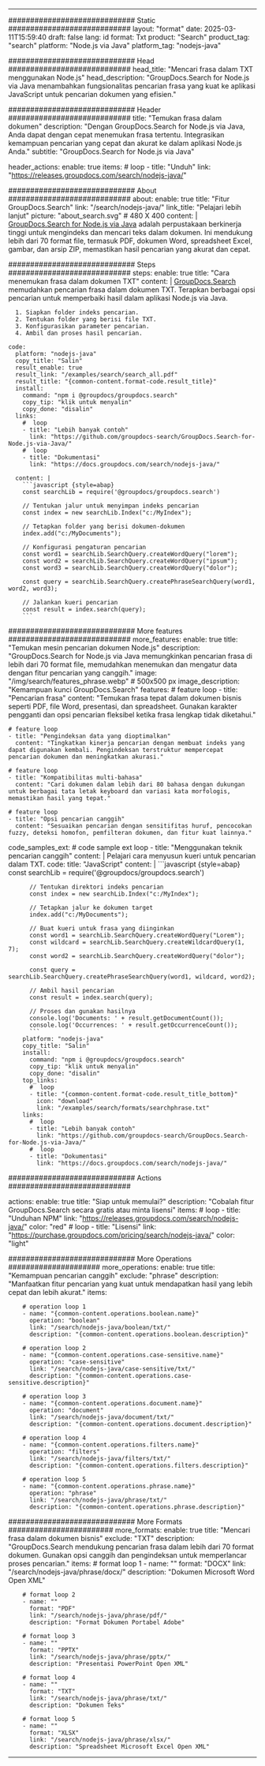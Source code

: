 
---
############################# Static ############################
layout: "format"
date:  2025-03-11T15:59:40
draft: false
lang: id
format: Txt
product: "Search"
product_tag: "search"
platform: "Node.js via Java"
platform_tag: "nodejs-java"

############################# Head ############################
head_title: "Mencari frasa dalam TXT menggunakan Node.js"
head_description: "GroupDocs.Search for Node.js via Java menambahkan fungsionalitas pencarian frasa yang kuat ke aplikasi JavaScript untuk pencarian dokumen yang efisien."

############################# Header ############################
title: "Temukan frasa dalam dokumen" 
description: "Dengan GroupDocs.Search for Node.js via Java, Anda dapat dengan cepat menemukan frasa tertentu. Integrasikan kemampuan pencarian yang cepat dan akurat ke dalam aplikasi Node.js Anda."
subtitle: "GroupDocs.Search for Node.js via Java" 

header_actions:
  enable: true
  items:
    #  loop
    - title: "Unduh"
      link: "https://releases.groupdocs.com/search/nodejs-java/"
      
############################# About ############################
about:
    enable: true
    title: "Fitur GroupDocs.Search"
    link: "/search/nodejs-java/"
    link_title: "Pelajari lebih lanjut"
    picture: "about_search.svg" # 480 X 400
    content: |
       [GroupDocs.Search for Node.js via Java](/search/nodejs-java/) adalah perpustakaan berkinerja tinggi untuk mengindeks dan mencari teks dalam dokumen. Ini mendukung lebih dari 70 format file, termasuk PDF, dokumen Word, spreadsheet Excel, gambar, dan arsip ZIP, memastikan hasil pencarian yang akurat dan cepat.

############################# Steps ############################
steps:
    enable: true
    title: "Cara menemukan frasa dalam dokumen TXT"
    content: |
      [GroupDocs.Search](/search/nodejs-java/) memudahkan pencarian frasa dalam dokumen TXT. Terapkan berbagai opsi pencarian untuk memperbaiki hasil dalam aplikasi Node.js via Java.
      
      1. Siapkan folder indeks pencarian.
      2. Tentukan folder yang berisi file TXT.
      3. Konfigurasikan parameter pencarian.
      4. Ambil dan proses hasil pencarian.
   
    code:
      platform: "nodejs-java"
      copy_title: "Salin"
      result_enable: true
      result_link: "/examples/search/search_all.pdf"
      result_title: "{common-content.format-code.result_title}"
      install:
        command: "npm i @groupdocs/groupdocs.search"
        copy_tip: "klik untuk menyalin"
        copy_done: "disalin"
      links:
        #  loop
        - title: "Lebih banyak contoh"
          link: "https://github.com/groupdocs-search/GroupDocs.Search-for-Node.js-via-Java/"
        #  loop
        - title: "Dokumentasi"
          link: "https://docs.groupdocs.com/search/nodejs-java/"
          
      content: |
        ```javascript {style=abap}
        const searchLib = require('@groupdocs/groupdocs.search')

        // Tentukan jalur untuk menyimpan indeks pencarian
        const index = new searchLib.Index("c:/MyIndex");

        // Tetapkan folder yang berisi dokumen-dokumen
        index.add("c:/MyDocuments");

        // Konfigurasi pengaturan pencarian
        const word1 = searchLib.SearchQuery.createWordQuery("lorem");
        const word2 = searchLib.SearchQuery.createWordQuery("ipsum");
        const word3 = searchLib.SearchQuery.createWordQuery("dolor");

        const query = searchLib.SearchQuery.createPhraseSearchQuery(word1, word2, word3);

        // Jalankan kueri pencarian
        const result = index.search(query);
        ```            

############################# More features ############################
more_features:
  enable: true
  title: "Temukan mesin pencarian dokumen Node.js"
  description: "GroupDocs.Search for Node.js via Java memungkinkan pencarian frasa di lebih dari 70 format file, memudahkan menemukan dan mengatur data dengan fitur pencarian yang canggih."
  image: "/img/search/features_phrase.webp" # 500x500 px
  image_description: "Kemampuan kunci GroupDocs.Search"
  features:
    # feature loop
    - title: "Pencarian frasa"
      content: "Temukan frasa tepat dalam dokumen bisnis seperti PDF, file Word, presentasi, dan spreadsheet. Gunakan karakter pengganti dan opsi pencarian fleksibel ketika frasa lengkap tidak diketahui."

    # feature loop
    - title: "Pengindeksan data yang dioptimalkan"
      content: "Tingkatkan kinerja pencarian dengan membuat indeks yang dapat digunakan kembali. Pengindeksan terstruktur mempercepat pencarian dokumen dan meningkatkan akurasi."

    # feature loop
    - title: "Kompatibilitas multi-bahasa"
      content: "Cari dokumen dalam lebih dari 80 bahasa dengan dukungan untuk berbagai tata letak keyboard dan variasi kata morfologis, memastikan hasil yang tepat."

    # feature loop
    - title: "Opsi pencarian canggih"
      content: "Sesuaikan pencarian dengan sensitifitas huruf, pencocokan fuzzy, deteksi homofon, pemfilteran dokumen, dan fitur kuat lainnya."
      
  code_samples_ext:
    # code sample ext loop
    - title: "Menggunakan teknik pencarian canggih"
      content: |
        Pelajari cara menyusun kueri untuk pencarian dalam TXT.
      code:
        title: "JavaScript"
        content: |
          ```javascript {style=abap}
          const searchLib = require('@groupdocs/groupdocs.search')
          
          // Tentukan direktori indeks pencarian
          const index = new searchLib.Index("c:/MyIndex");
              
          // Tetapkan jalur ke dokumen target
          index.add("c:/MyDocuments");

          // Buat kueri untuk frasa yang diinginkan
          const word1 = searchLib.SearchQuery.createWordQuery("Lorem");
          const wildcard = searchLib.SearchQuery.createWildcardQuery(1, 7);
          const word2 = searchLib.SearchQuery.createWordQuery("dolor");

          const query = searchLib.SearchQuery.createPhraseSearchQuery(word1, wildcard, word2);

          // Ambil hasil pencarian
          const result = index.search(query);
          
          // Proses dan gunakan hasilnya
          console.log('Documents: ' + result.getDocumentCount());
          console.log('Occurrences: ' + result.getOccurrenceCount());
          ```
        platform: "nodejs-java"
        copy_title: "Salin"
        install:
          command: "npm i @groupdocs/groupdocs.search"
          copy_tip: "klik untuk menyalin"
          copy_done: "disalin"
        top_links:
          #  loop
          - title: "{common-content.format-code.result_title_bottom}"
            icon: "download"
            link: "/examples/search/formats/searchphrase.txt"
        links:
          #  loop
          - title: "Lebih banyak contoh"
            link: "https://github.com/groupdocs-search/GroupDocs.Search-for-Node.js-via-Java/"
          #  loop
          - title: "Dokumentasi"
            link: "https://docs.groupdocs.com/search/nodejs-java/"
            

            


############################# Actions ############################

actions:
  enable: true
  title: "Siap untuk memulai?"
  description: "Cobalah fitur GroupDocs.Search secara gratis atau minta lisensi"
  items:
    #  loop
    - title: "Unduhan NPM"
      link: "https://releases.groupdocs.com/search/nodejs-java/"
      color: "red"
        #  loop
    - title: "Lisensi"
      link: "https://purchase.groupdocs.com/pricing/search/nodejs-java/"
      color: "light"


############################# More Operations #####################
more_operations:
    enable: true
    title: "Kemampuan pencarian canggih"
    exclude: "phrase"
    description: "Manfaatkan fitur pencarian yang kuat untuk mendapatkan hasil yang lebih cepat dan lebih akurat."
    items: 
          
        # operation loop 1
        - name: "{common-content.operations.boolean.name}"
          operation: "boolean"
          link: "/search/nodejs-java/boolean/txt/"
          description: "{common-content.operations.boolean.description}"

        # operation loop 2
        - name: "{common-content.operations.case-sensitive.name}"
          operation: "case-sensitive"
          link: "/search/nodejs-java/case-sensitive/txt/"
          description: "{common-content.operations.case-sensitive.description}"

        # operation loop 3
        - name: "{common-content.operations.document.name}"
          operation: "document"
          link: "/search/nodejs-java/document/txt/"
          description: "{common-content.operations.document.description}"

        # operation loop 4
        - name: "{common-content.operations.filters.name}"
          operation: "filters"
          link: "/search/nodejs-java/filters/txt/"
          description: "{common-content.operations.filters.description}"

        # operation loop 5
        - name: "{common-content.operations.phrase.name}"
          operation: "phrase"
          link: "/search/nodejs-java/phrase/txt/"
          description: "{common-content.operations.phrase.description}"
          
        
          
############################# More Formats ########################
more_formats:
    enable: true
    title: "Mencari frasa dalam dokumen bisnis"
    exclude: "TXT"
    description: "GroupDocs.Search mendukung pencarian frasa dalam lebih dari 70 format dokumen. Gunakan opsi canggih dan pengindeksan untuk memperlancar proses pencarian."
    items: 
        # format loop 1
        - name: ""
          format: "DOCX"
          link: "/search/nodejs-java/phrase/docx/"
          description: "Dokumen Microsoft Word Open XML"
          
        # format loop 2
        - name: ""
          format: "PDF"
          link: "/search/nodejs-java/phrase/pdf/"
          description: "Format Dokumen Portabel Adobe"
          
        # format loop 3
        - name: ""
          format: "PPTX"
          link: "/search/nodejs-java/phrase/pptx/"
          description: "Presentasi PowerPoint Open XML"

        # format loop 4
        - name: ""
          format: "TXT"
          link: "/search/nodejs-java/phrase/txt/"
          description: "Dokumen Teks"
          
        # format loop 5
        - name: ""
          format: "XLSX"
          link: "/search/nodejs-java/phrase/xlsx/"
          description: "Spreadsheet Microsoft Excel Open XML"
  

---
